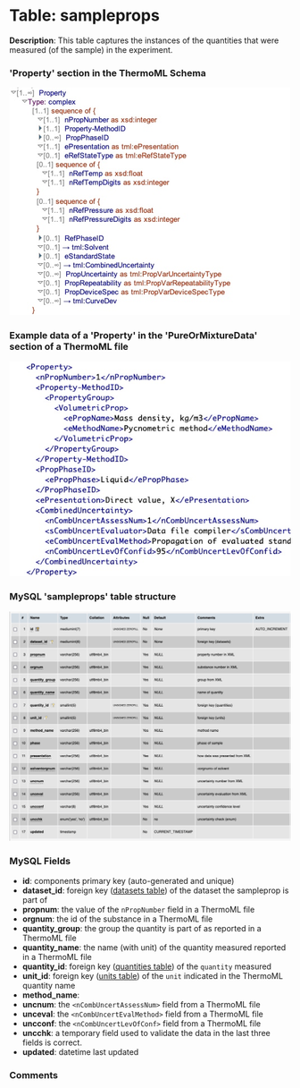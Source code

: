 # Table: sampleprops

**Description**: This table captures the instances of the quantities that were measured (of the sample) in the experiment.

### 'Property' section in the ThermoML Schema
![ThermoML Schema](../images/thermoml/thermoml_schema_sampleprop.jpg)

### Example data of a 'Property' in the 'PureOrMixtureData' section of a ThermoML file
![ThermoML Example](../images/thermoml/thermoml_example_sampleprop.jpg)

### MySQL 'sampleprops' table structure
![MySQL Structure](../images/mysql/mysql_sampleprops.jpg)

### MySQL Fields
* **id**: components primary key (auto-generated and unique)
* **dataset_id**: foreign key ([datasets table](table_datasets.md)) of the dataset the sampleprop is part of
* **propnum**: the value of the `nPropNumber` field in a ThermoML file
* **orgnum**: the id of the substance in a ThermoML file
* **quantity_group**: the group the quantity is part of as reported in a ThermoML file
* **quantity_name**: the name (with unit) of the quantity measured reported in a ThermoML file
* **quantity_id**: foreign key ([quantities table](table_quantities.md)) of the `quantity` measured
* **unit_id**: foreign key ([units table](table_units.md)) of the `unit` indicated in the ThermoML quantity name
* **method_name**: 
* **uncnum**: the `<nCombUncertAssessNum>` field from a ThermoML file
* **unceval**: the `<nCombUncertEvalMethod>` field from a ThermoML file
* **uncconf**: the `<nCombUncertLevOfConf>` field from a ThermoML file
* **uncchk**: a temporary field used to validate the data in the last three fields is correct.
* **updated**: datetime last updated

### Comments